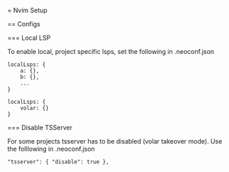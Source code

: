 = Nvim Setup

== Configs

=== Local LSP

To enable local, project specific lsps, set the following in .neoconf.json

```
localLsps: {
    a: {},
    b: {},
    ...
}

localLsps: {
    volar: {}
}

```

=== Disable TSServer

For some projects tsserver has to be disabled (volar takeover mode). Use the folllowing in .neoconf.json

```
"tsserver": { "disable": true },
```
